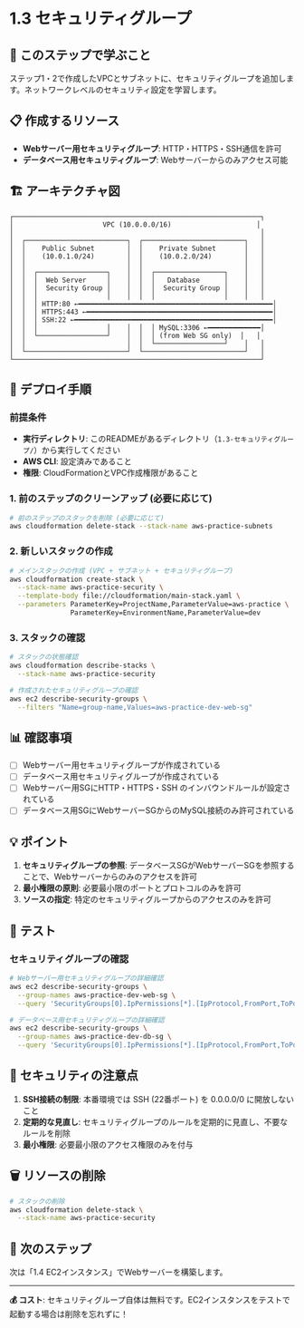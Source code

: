 # 1.3 セキュリティグループ

## 🎯 このステップで学ぶこと

ステップ1・2で作成したVPCとサブネットに、セキュリティグループを追加します。ネットワークレベルのセキュリティ設定を学習します。

## 📋 作成するリソース

- **Webサーバー用セキュリティグループ**: HTTP・HTTPS・SSH通信を許可
- **データベース用セキュリティグループ**: Webサーバーからのみアクセス可能

## 🏗️ アーキテクチャ図

```
┌─────────────────────────────────────────────────────────────┐
│                      VPC (10.0.0.0/16)                     │
│                                                             │
│  ┌─────────────────────────┐  ┌─────────────────────────┐   │
│  │    Public Subnet        │  │    Private Subnet       │   │
│  │    (10.0.1.0/24)        │  │    (10.0.2.0/24)        │   │
│  │                         │  │                         │   │
│  │  ┌─────────────────┐    │  │  ┌─────────────────┐    │   │
│  │  │  Web Server     │    │  │  │   Database      │    │   │
│  │  │  Security Group │    │  │  │  Security Group │    │   │
│  │  │                 │    │  │  │                 │    │   │
│  │  │ HTTP:80 ←━━━━━━━━━━━━━━━━━━━━━━━━━━━━━━━━━━━━━━━━━━━━━━━━│
│  │  │ HTTPS:443 ←━━━━━━━━━━━━━━━━━━━━━━━━━━━━━━━━━━━━━━━━━━━━━━│
│  │  │ SSH:22 ←━━━━━━━━━━━━━━━━━━━━━━━━━━━━━━━━━━━━━━━━━━━━━━━━━│
│  │  │                 │    │  │  │ MySQL:3306 ←━━━━━━━━━━━━━│
│  │  └─────────────────┘    │  │  │ (from Web SG only)  │   │
│  │                         │  │  └─────────────────┘    │   │
│  └─────────────────────────┘  └─────────────────────────┘   │
└─────────────────────────────────────────────────────────────┘
```

## 🚀 デプロイ手順

### 前提条件
- **実行ディレクトリ**: このREADMEがあるディレクトリ（`1.3-セキュリティグループ/`）から実行してください
- **AWS CLI**: 設定済みであること
- **権限**: CloudFormationとVPC作成権限があること

### 1. 前のステップのクリーンアップ (必要に応じて)

```bash
# 前のステップのスタックを削除 (必要に応じて)
aws cloudformation delete-stack --stack-name aws-practice-subnets
```

### 2. 新しいスタックの作成

```bash
# メインスタックの作成 (VPC + サブネット + セキュリティグループ)
aws cloudformation create-stack \
  --stack-name aws-practice-security \
  --template-body file://cloudformation/main-stack.yaml \
  --parameters ParameterKey=ProjectName,ParameterValue=aws-practice \
               ParameterKey=EnvironmentName,ParameterValue=dev
```

### 3. スタックの確認

```bash
# スタックの状態確認
aws cloudformation describe-stacks \
  --stack-name aws-practice-security

# 作成されたセキュリティグループの確認
aws ec2 describe-security-groups \
  --filters "Name=group-name,Values=aws-practice-dev-web-sg"
```

## 📊 確認事項

- [ ] Webサーバー用セキュリティグループが作成されている
- [ ] データベース用セキュリティグループが作成されている
- [ ] Webサーバー用SGにHTTP・HTTPS・SSH のインバウンドルールが設定されている
- [ ] データベース用SGにWebサーバーSGからのMySQL接続のみ許可されている

## 💡 ポイント

1. **セキュリティグループの参照**: データベースSGがWebサーバーSGを参照することで、Webサーバーからのみのアクセスを許可
2. **最小権限の原則**: 必要最小限のポートとプロトコルのみを許可
3. **ソースの指定**: 特定のセキュリティグループからのアクセスのみを許可

## 🧪 テスト

### セキュリティグループの確認

```bash
# Webサーバー用セキュリティグループの詳細確認
aws ec2 describe-security-groups \
  --group-names aws-practice-dev-web-sg \
  --query 'SecurityGroups[0].IpPermissions[*].[IpProtocol,FromPort,ToPort,IpRanges[0].CidrIp]'

# データベース用セキュリティグループの詳細確認
aws ec2 describe-security-groups \
  --group-names aws-practice-dev-db-sg \
  --query 'SecurityGroups[0].IpPermissions[*].[IpProtocol,FromPort,ToPort,UserIdGroupPairs[0].GroupId]'
```

## 🚨 セキュリティの注意点

1. **SSH接続の制限**: 本番環境では SSH (22番ポート) を 0.0.0.0/0 に開放しないこと
2. **定期的な見直し**: セキュリティグループのルールを定期的に見直し、不要なルールを削除
3. **最小権限**: 必要最小限のアクセス権限のみを付与

## 🗑️ リソースの削除

```bash
# スタックの削除
aws cloudformation delete-stack \
  --stack-name aws-practice-security
```

## 📝 次のステップ

次は「1.4 EC2インスタンス」でWebサーバーを構築します。

---

**💰 コスト**: セキュリティグループ自体は無料です。EC2インスタンスをテストで起動する場合は削除を忘れずに！
